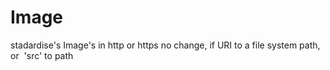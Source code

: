 # Image
stadardise's Image's in http or https no change, if URI to a file system path, or <img> 'src' to path


